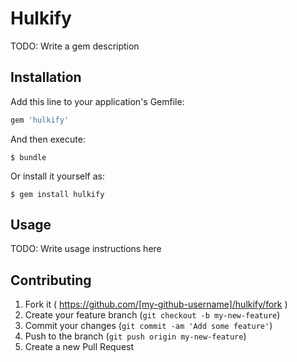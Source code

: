 # Hulkify

TODO: Write a gem description

## Installation

Add this line to your application's Gemfile:

```ruby
gem 'hulkify'
```

And then execute:

    $ bundle

Or install it yourself as:

    $ gem install hulkify

## Usage

TODO: Write usage instructions here

## Contributing

1. Fork it ( https://github.com/[my-github-username]/hulkify/fork )
2. Create your feature branch (`git checkout -b my-new-feature`)
3. Commit your changes (`git commit -am 'Add some feature'`)
4. Push to the branch (`git push origin my-new-feature`)
5. Create a new Pull Request
